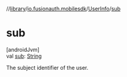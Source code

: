 //[library](../../../index.md)/[io.fusionauth.mobilesdk](../index.md)/[UserInfo](index.md)/[sub](sub.md)

# sub

[androidJvm]\
val [sub](sub.md): [String](https://kotlinlang.org/api/core/kotlin-stdlib/kotlin/-string/index.html)

The subject identifier of the user.
